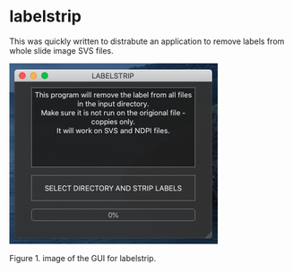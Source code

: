 # labelstrip

This was quickly written to distrabute an application to remove labels from whole slide image SVS files.

![labels](./docs/gui.png) <br>

Figure 1. image of the GUI for labelstrip. 
